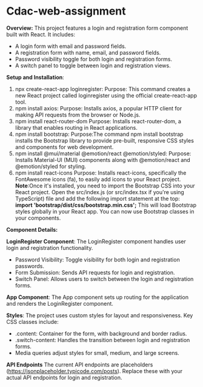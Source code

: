 # Cdac-web-assignment
**Overview:**
  This project features a login and registration form component built with React. It includes:
  - A login form with email and password fields.
  - A registration form with name, email, and password fields.
  - Password visibility toggle for both login and registration forms.
  - A switch panel to toggle between login and registration views.

**Setup and Installation**:
  1. npx create-react-app loginregister:
     Purpose: This command creates a new React project called loginregister using the official create-react-app tool.
  2. npm install axios:
     Purpose: Installs axios, a popular HTTP client for making API requests from the browser or Node.js.
  3. npm install react-router-dom
     Purpose: Installs react-router-dom, a library that enables routing in React applications.
  4. npm install bootstrap:
     Purpose:The command npm install bootstrap installs the Bootstrap library to provide pre-built, responsive CSS styles and components for web development.
  5. npm install @mui/material @emotion/react @emotion/styled:
     Purpose: Installs Material-UI (MUI) components along with @emotion/react and @emotion/styled for styling.
  6. npm install react-icons
     Purpose: Installs react-icons, specifically the FontAwesome icons (fa), to easily add icons to your React project.
**Note**:Once it's installed, you need to import the Bootstrap CSS into your React project. Open the src/index.js (or src/index.tsx if you're using TypeScript) file and add the following import statement at the top:
**import 'bootstrap/dist/css/bootstrap.min.css';**
This will load Bootstrap styles globally in your React app. You can now use Bootstrap classes in your components.


**Component Details:**

**LoginRegister Component**:
  The LoginRegister component handles user login and registration functionality.
  - Password Visibility: Toggle visibility for both login and registration passwords.
  - Form Submission: Sends API requests for login and registration.
  - Switch Panel: Allows users to switch between the login and registration forms.

**App Component**:
  The App component sets up routing for the application and renders the LoginRegister component.

**Styles**:
  The project uses custom styles for layout and responsiveness. Key CSS classes include:
  - .content: Container for the form, with background and border radius.
  - .switch-content: Handles the transition between login and registration forms.
  - Media queries adjust styles for small, medium, and large screens.

**API Endpoints**
  The current API endpoints are placeholders (https://jsonplaceholder.typicode.com/posts). Replace these with your actual API endpoints for login and registration.
